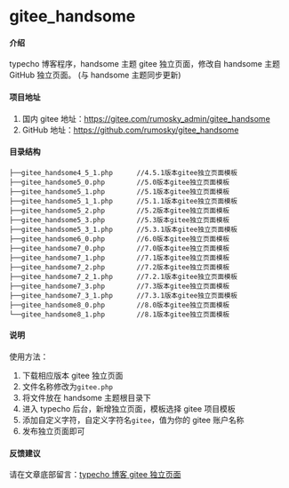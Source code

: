 # gitee_handsome

#### 介绍

typecho 博客程序，handsome 主题 gitee 独立页面，修改自 handsome 主题 GitHub 独立页面。
(与 handsome 主题同步更新)

#### 项目地址

1. 国内 gitee 地址：https://gitee.com/rumosky_admin/gitee_handsome
2. GitHub 地址：https://github.com/rumosky/gitee_handsome

#### 目录结构

```text
├──gitee_handsome4_5_1.php      //4.5.1版本gitee独立页面模板
├──gitee_handsome5_0.php        //5.0版本gitee独立页面模板
├──gitee_handsome5_1.php        //5.1版本gitee独立页面模板
├──gitee_handsome5_1_1.php      //5.1.1版本gitee独立页面模板
├──gitee_handsome5_2.php        //5.2版本gitee独立页面模板
├──gitee_handsome5_3.php        //5.3版本gitee独立页面模板
├──gitee_handsome5_3_1.php      //5.3.1版本gitee独立页面模板
├──gitee_handsome6_0.php        //6.0版本gitee独立页面模板
├──gitee_handsome7_0.php        //7.0版本gitee独立页面模板
├──gitee_handsome7_1.php        //7.1版本gitee独立页面模板
├──gitee_handsome7_2.php        //7.2版本gitee独立页面模板
├──gitee_handsome7_2_1.php      //7.2.1版本gitee独立页面模板
├──gitee_handsome7_3.php        //7.3版本gitee独立页面模板
├──gitee_handsome7_3_1.php      //7.3.1版本gitee独立页面模板
├──gitee_handsome8_0.php        //8.0版本gitee独立页面模板
└──gitee_handsome8_1.php        //8.1版本gitee独立页面模板
```

#### 说明

使用方法：

1. 下载相应版本 gitee 独立页面
2. 文件名称修改为`gitee.php`
3. 将文件放在 handsome 主题根目录下
4. 进入 typecho 后台，新增独立页面，模板选择 gitee 项目模板
5. 添加自定义字符，自定义字符名`gitee`，值为你的 gitee 账户名称
6. 发布独立页面即可

#### 反馈建议

请在文章底部留言：[typecho 博客 gitee 独立页面](https://www.rumosky.com/archives/97.html)
